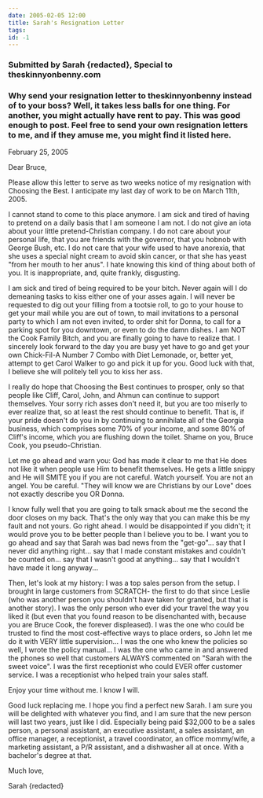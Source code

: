 ```yaml
---
date: 2005-02-05 12:00
title: Sarah's Resignation Letter
tags: 
id: -1
---
```


<h3>Submitted by Sarah {redacted}, Special to theskinnyonbenny.com</h3>

<h3>Why send your resignation letter to theskinnyonbenny instead of to your boss? Well, it takes less balls for one thing. For another, you might actually have rent to pay. This was good enough to post. Feel free to send your own resignation letters to me, and if they amuse me, you might find it listed here.</h3>
 

February 25, 2005


Dear Bruce,

 
Please allow this letter to serve as two weeks notice of my resignation with Choosing the Best.  I anticipate my last day of work to be on March 11th, 2005.

I cannot stand to come to this place anymore.  I am sick and tired of having to pretend on a daily basis that I am someone I am not.  I do not give an iota about your little pretend-Christian company.  I do not care about your personal life, that you are friends with the governor, that you hobnob with George Bush, etc.  I do not care that your wife used to have anorexia, that she uses a special night cream to avoid skin cancer, or that she has yeast "from her mouth to her anus".  I hate knowing this kind of thing about both of you.  It is inappropriate, and, quite frankly, disgusting.

I am sick and tired of being required to be your bitch. Never again will I do demeaning tasks to kiss either one of your asses again. I will never be requested to dig out your filling from a tootsie roll, to go to your house to get your mail while you are out of town, to mail invitations to a personal party to which I am not even invited, to order shit for Donna, to call for a parking spot for you downtown, or even to do the damn dishes.  I am NOT the Cook Family Bitch, and you are finally going to have to realize that.  I sincerely look forward to the day you are busy yet have to go and get your own Chick-Fil-A Number 7 Combo with Diet Lemonade, or, better yet, attempt to get Carol Walker to go and pick it up for you.  Good luck with that, I believe she will politely tell you to kiss her ass.

I really do hope that Choosing the Best continues to prosper, only so that people like Cliff, Carol, John, and Ahmun can continue to support themselves.  Your sorry rich asses don't need it, but you are too miserly to ever realize that, so at least the rest should continue to benefit. That is, if your pride doesn't do you in by continuing to annihilate all of the Georgia business, which comprises some 70% of your income, and some 80% of Cliff's income, which you are flushing down the toilet. Shame on you, Bruce Cook, you pseudo-Christian.

Let me go ahead and warn you:  God has made it clear to me that He does not like it when people use Him to benefit themselves.  He gets a little snippy and He will SMITE you if you are not careful.  Watch yourself. You are not an angel.  You be careful.  "They will know we are Christians by our Love" does not exactly describe you OR Donna.

I know fully well that you are going to talk smack about me the second the door closes on my back.  That's the only way that you can make this be my fault and not yours.  Go right ahead.  I would be disappointed if you didn't; it would prove you to be better people than I believe you to be.  I want you to go ahead and say that Sarah was bad news from the "get-go"... say that I never did anything right... say that I made constant mistakes and couldn't be counted on... say that I wasn't good at anything... say that I wouldn't have made it long anyway...

Then, let's look at my history:  I was a top sales person from the setup.  I brought in large customers from SCRATCH- the first to do that since Leslie (who was another person you shouldn't have taken for granted, but that is another story).  I was the only person who ever did your travel the way you liked it (but even that you found reason to be disenchanted with, because you are Bruce Cook, the forever displeased).  I was the one who could be trusted to find the most cost-effective ways to place orders, so John let me do it with VERY little supervision...  I was the one who knew the policies so well, I wrote the policy manual...  I was the one who came in and answered the phones so well that customers ALWAYS commented on "Sarah with the sweet voice".  I was the first receptionist who could EVER offer customer service.  I was a receptionist who helped train your sales staff.

Enjoy your time without me.  I know I will.

Good luck replacing me.  I hope you find a perfect new Sarah.  I am sure you will be delighted with whatever you find, and I am sure that the new person will last two years, just like I did.  Especially being paid $32,000 to be a sales person, a personal assistant, an executive assistant, a sales assistant, an office manager, a receptionist, a travel coordinator, an office mommy/wife, a marketing assistant, a P/R assistant, and a dishwasher all at once.  With a bachelor's degree at that.

Much love,


Sarah {redacted}
